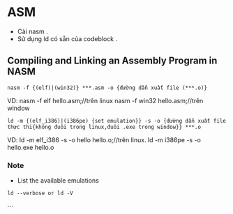 # ASM
- Cài nasm .
- Sử dụng ld có sẵn của codeblock .
## Compiling and Linking an Assembly Program in NASM
``` 
nasm -f {(elf)|(win32)} ***.asm -o {đường dẫn xuất file (***.o)}
```
VD: nasm -f elf hello.asm;//trên linux
nasm -f win32 hello.asm;//trên window
```
ld -m {(elf_i386)|(i386pe) {set emulation}} -s -o {đường dẫn xuất file thực thi{không đuôi trong linux,đuôi .exe trong window}} ***.o
```
VD: ld -m elf_i386 -s -o hello hello.o;//trên linux.
ld -m i386pe -s -o hello.exe hello.o
### Note
-  List the available emulations 
```
ld --verbose or ld -V
```
⋅⋅⋅
